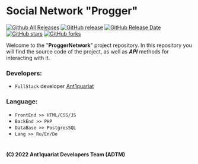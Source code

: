 # Social Network "Progger"
[![Github All Releases](https://img.shields.io/github/downloads/ant1quariat/progger/total.svg)](https://github.com/ant1quariat/progger/releases) 
[![GitHub release](https://img.shields.io/github/release/ant1quariat/progger/all.svg)](https://github.com/ant1quariat/progger/releases)
[![GitHub Release Date](https://img.shields.io/github/release-date-pre/ant1quariat/progger.svg)](https://github.com/ant1quariat/progger/releases)
[![GitHub stars](https://img.shields.io/github/stars/ant1quariat/progger.svg)]([https://github.com/ant1quariat/progger/stargazers](https://github.com/ant1quariat/progger/stargazers)) [![GitHub forks](https://img.shields.io/github/forks/ant1quariat/progger.svg)]([https://github.com/ant1quariat/progger/network/members](https://github.com/ant1quariat/progger/network/members))

Welcome to the "**ProggerNetwork**" project repository.
In this repository you will find the source code of the project, as well as _**API**_ methods for interacting with it.

### Developers:
- `FullStack` developer [Ant1quariat](https://github.com/ant1quariat)
### Language:
- `FrontEnd >> HTML/CSS/JS`
- `BackEnd >> PHP`
- `DataBase >> PostgresSQL`
- `Lang >> Ru/En/De`
#
#### (C) 2022 Ant1quariat Developers Team (ADTM) 